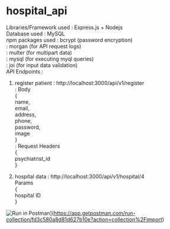 # hospital_api
Libraries/Framework used : Express.js + Nodejs\
Database used : MySQL\
npm packages used : bcrypt (password encryption)\
                  : morgan (for API request logs)\
                  : multer (for multipart data)\
                  : mysql (for executing myql queries)\
                  : joi (for input data validation)\
API Endpoints : 
  1. register patient : http://localhost:3000/api/v1/register\
                      : Body \
                        {\
                          name,\
                          email,\
                          address,\
                          phone,\
                          password,\
                          image\
                        }\
                      : Request Headers\
                        {\
                          psychiatrist_id \
                        }
                      
  3. hospital data : http://localhost:3000/api/v1/hospital/4\
                      Params\
                     {\
                      hospital ID\
                     }
                     
 ![Run in Postman](https://run.pstmn.io/button.svg)](https://app.getpostman.com/run-collection/fd3c580a8d81d627b10e?action=collection%2Fimport)
